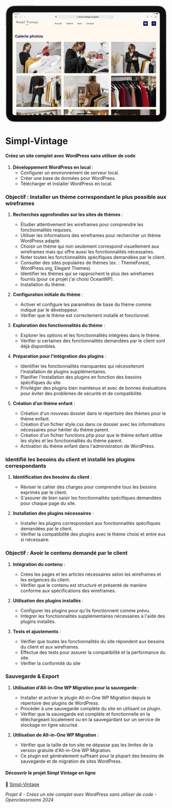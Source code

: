 ![Simpl-Vintage](simpl-vintage.png)

# Simpl-Vintage

#### Créez un site complet avec WordPress sans utiliser de code

1. **Développement WordPress en local** :
   - Configurer un environnement de serveur local.
   - Créer une base de données pour WordPress.
   - Télécharger et installer WordPress en local.

### Objectif : Installer un thème correspondant le plus possible aux wireframes

1. **Recherches approfondies sur les sites de thèmes** :
   - Étudier attentivement les wireframes pour comprendre les fonctionnalités requises.
   - Utiliser les informations des wireframes pour rechercher un thème WordPress adapté.
   - Choisir un thème qui non seulement correspond visuellement aux wireframes mais qui offre aussi les fonctionnalités nécessaires.
   - Noter toutes les fonctionnalités spécifiques demandées par le client.
   - Consulter des sites populaires de thèmes (ex. : ThemeForest, WordPress.org, Elegant Themes).
   - Identifier les thèmes qui se rapprochent le plus des wireframes fournis (pour ce projet j'ai choisi OceanWP).
   - Installation du thème.

2. **Configuration initiale du thème** :
   - Activer et configure les paramètres de base du thème comme indiqué par le développeur.
   - Vérifier que le thème est correctement installé et fonctionnel.

3. **Exploration des fonctionnalités du thème** :
   - Explorer les options et les fonctionnalités intégrées dans le thème.
   - Vérifier si certaines des fonctionnalités demandées par le client sont déjà disponibles.

4. **Préparation pour l'intégration des plugins** :
   - Identifier les fonctionnalités manquantes qui nécessiteront l'installation de plugins supplémentaires.
   - Planifier l'installation des plugins en fonction des besoins spécifiques du site.
   - Privilégier des plugins bien maintenus et avec de bonnes évaluations pour éviter des problèmes de sécurité et de compatibilité.

5. **Création d’un thème enfant** :
   - Création d'un nouveau dossier dans le répertoire des thèmes pour le thème enfant.
   - Création d'un fichier style.css dans ce dossier avec les informations nécessaires pour hériter du thème parent.
   - Création d'un fichier functions.php pour que le thème enfant utilise les styles et les fonctionnalités du thème parent.
   - Activation du thème enfant dans l'administration de WordPress.

### Identifié les besoins du client et installé les plugins correspondants

1. **Identification des besoins du client** :
   - Réviser le cahier des charges pour comprendre tous les besoins exprimés par le client.
   - S'assurer de bien saisir les fonctionnalités spécifiques demandées pour chaque page du site.

2. **Installation des plugins nécessaires** :
   - Installer les plugins correspondant aux fonctionnalités spécifiques demandées par le client.
   - Vérifier la compatibilité des plugins avec le thème choisi et entre eux si nécessaire.

### Objectif : Avoir le contenu demandé par le client

1. **Intégration du contenu** :
   - Crées les pages et les articles nécessaires selon les wireframes et les exigences du client.
   - Vérifier que le contenu est structuré et présenté de manière conforme aux spécifications des wireframes.

2. **Utilisation des plugins installés** :
   - Configurer les plugins pour qu'ils fonctionnent comme prévu.
   - Intègrer les fonctionnalités supplémentaires nécessaires à l'aide des plugins installés.

3. **Tests et ajustements** :
   - Vérifier que toutes les fonctionnalités du site répondent aux besoins du client et aux wireframes.
   - Effectue des tests pour assurer la compatibilité et la performance du site.
   - Vérifier la conformité du site

### Sauvegarde & Export

1. **Utilisation d'All-in-One WP Migration pour la sauvegarde** :
   - Installer et activer le plugin All-in-One WP Migration depuis le répertoire des plugins de WordPress.
   - Procèder à une sauvegarde complète du site en utilisant ce plugin.
   - Vérifier que la sauvegarde est complète et fonctionnelle en la téléchargeant localement ou en la sauvegardant sur un service de stockage en ligne sécurisé.

2. **Utilisation de All-in-One WP Migration** :
   - Vérifier que la taille de ton site ne dépasse pas les limites de la version gratuite d'All-in-One WP Migration.
   - Ce plugin est généralement suffisant pour la plupart des besoins de sauvegarde et de migration de sites WordPress.

#### Découvrir le projet Simpl Vintage en ligne
🔗 [Simpl-Vintage](https://simpl-vintage.assoumani.pro/)
<p><em>Projet 4 - Créez un site complet avec WordPress sans utiliser de code - Openclassrooms 2024</em></p>
